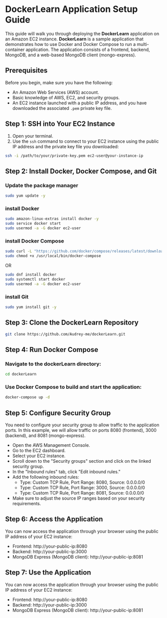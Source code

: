 # DockerLearn Application Setup Guide

This guide will walk you through deploying the **DockerLearn** application on an Amazon EC2 instance. 
**DockerLearn** is a sample application that demonstrates how to use Docker and Docker Compose to run a multi-container application. The application consists of a frontend, backend, MongoDB, and a web-based MongoDB client (mongo-express).

## Prerequisites

Before you begin, make sure you have the following:

- An Amazon Web Services (AWS) account.
- Basic knowledge of AWS, EC2, and security groups.
- An EC2 instance launched with a public IP address, and you have downloaded the associated `.pem` private key file.

## Step 1: SSH into Your EC2 Instance

1. Open your terminal.
2. Use the `ssh` command to connect to your EC2 instance using the public IP address and the private key file you downloaded:

```bash
ssh -i /path/to/your/private-key.pem ec2-user@your-instance-ip
```
<!-- Replace `/path/to/your/private-key.pem` with the actual path to your private key file and `your-instance-ip` with your EC2 instance's public IP address. -->

## Step 2: Install Docker, Docker Compose, and Git

### Update the package manager
```bash
sudo yum update -y
```

### install Docker
```bash
sudo amazon-linux-extras install docker -y
sudo service docker start
sudo usermod -a -G docker ec2-user
```

### install Docker Compose
```bash
sudo curl -L "https://github.com/docker/compose/releases/latest/download/docker-compose-$(uname -s)-$(uname -m)" -o /usr/local/bin/docker-compose
sudo chmod +x /usr/local/bin/docker-compose

```
OR 
```bash
sudo dnf install docker
sudo systemctl start docker
sudo usermod -a -G docker ec2-user
```

### install Git
```bash
sudo yum install git -y
```

## Step 3: Clone the DockerLearn Repository

```bash
git clone https://github.com/Audrey-me/dockerLearn.git
```

## Step 4: Run Docker Compose

### Navigate to the dockerLearn directory:
```bash
cd dockerLearn
```

### Use Docker Compose to build and start the application:
```bash
docker-compose up -d
```
<!-- The -d flag runs the application in the background. -->

## Step 5: Configure Security Group

You need to configure your security group to allow traffic to the application ports. In this example, we will allow traffic on ports 8080 (frontend), 3000 (backend), and 8081 (mongo-express).

- Open the AWS Management Console.
- Go to the EC2 dashboard.
- Select your EC2 instance.
- Scroll down to the "Security groups" section and click on the linked security group.
- In the "Inbound rules" tab, click "Edit inbound rules."
- Add the following inbound rules:
    - Type: Custom TCP Rule, Port Range: 8080, Source: 0.0.0.0/0
    - Type: Custom TCP Rule, Port Range: 3000, Source: 0.0.0.0/0
    - Type: Custom TCP Rule, Port Range: 8081, Source: 0.0.0.0/0
- Make sure to adjust the source IP ranges based on your security requirements.

## Step 6: Access the Application

You can now access the application through your browser using the public IP address of your EC2 instance:

- Frontend: http://your-public-ip:8080
- Backend: http://your-public-ip:3000
- MongoDB Express (MongoDB client): http://your-public-ip:8081

## Step 7: Use the Application

You can now access the application through your browser using the public IP address of your EC2 instance:

- Frontend: http://your-public-ip:8080
- Backend: http://your-public-ip:3000
- MongoDB Express (MongoDB client): http://your-public-ip:8081

